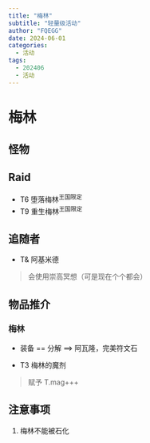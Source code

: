 ```yaml
---
title: "梅林"
subtitle: "轻量级活动"
author: "FQEGG"
date: 2024-06-01
categories:
  - 活动
tags:
  - 202406
  - 活动
---
```


# 梅林

## 怪物

## Raid

- T6 堕落梅林<sup>王国限定</sup>
- T9 重生梅林<sup>王国限定</sup>

## 追随者

- T& 阿基米德
> 会使用崇高冥想（可是现在个个都会）

## 物品推介

### 梅林

- 装备 == 分解 ==> 阿瓦隆，完美符文石

- T3 梅林的魔剂
> 赋予 T.mag+++

## 注意事项

1. 梅林不能被石化
